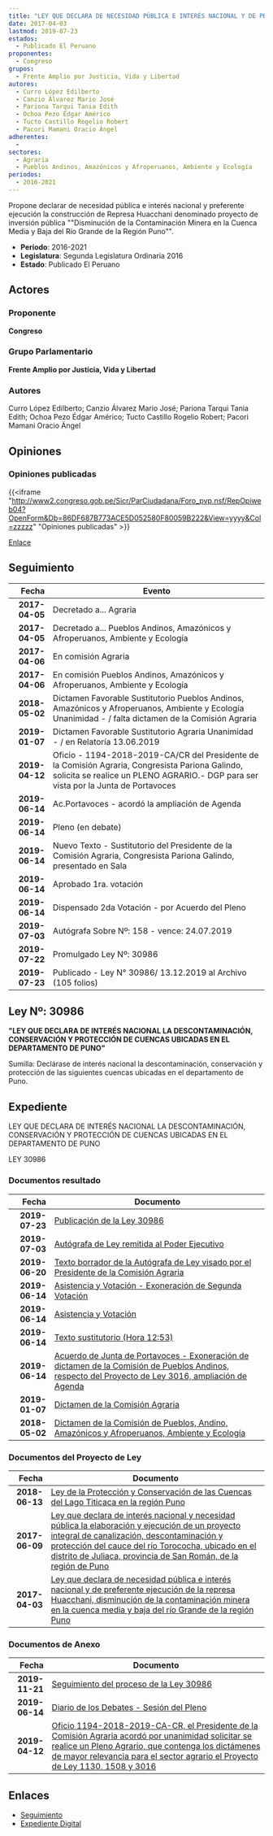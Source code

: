 ```yaml
---
title: "LEY QUE DECLARA DE NECESIDAD PÚBLICA E INTERÉS NACIONAL Y DE PREFERENTE EJECUCIÓN DE LA REPRESA HUACCHANI-DISMINUCIÓN DE LA CONTAMINACIÓN MINERA EN LA CUENCA MEDIA Y BAJA DEL RÍO GRANDE DE LA REGIÓN PUNO"
date: 2017-04-03
lastmod: 2019-07-23
estados: 
  - Publicado El Peruano
proponentes: 
  - Congreso
grupos: 
  - Frente Amplio por Justicia, Vida y Libertad
autores: 
  - Curro López Edilberto
  - Canzio Álvarez Mario José
  - Pariona Tarqui Tania Edith
  - Ochoa Pezo Édgar Américo
  - Tucto Castillo Rogelio Robert
  - Pacori Mamani Oracio Ángel
adherentes: 
  - 
sectores: 
  - Agraria
  - Pueblos Andinos, Amazónicos y Afroperuanos, Ambiente y Ecología
periodos: 
  - 2016-2021
---
```


Propone declarar de necesidad pública e interés nacional y preferente ejecución la construcción de Represa Huacchani denominado proyecto de inversión pública ""Disminución de la Contaminación Minera en la Cuenca Media y Baja del Río Grande de la Región Puno"".

- **Periodo**: 2016-2021
- **Legislatura**: Segunda Legislatura Ordinaria 2016
- **Estado**: Publicado El Peruano

## Actores

### Proponente

**Congreso**

### Grupo Parlamentario

**Frente Amplio por Justicia, Vida y Libertad**

### Autores

Curro López Edilberto; Canzio Álvarez Mario José; Pariona Tarqui Tania Edith; Ochoa Pezo Édgar Américo; Tucto Castillo Rogelio Robert; Pacori Mamani Oracio Ángel


## Opiniones

### Opiniones publicadas

{{<iframe "http://www2.congreso.gob.pe/Sicr/ParCiudadana/Foro_pvp.nsf/RepOpiweb04?OpenForm&Db=86DF687B773ACE5D052580F80059B222&View=yyyy&Col=zzzzz" "Opiniones publicadas" >}}

[Enlace](http://www2.congreso.gob.pe/Sicr/ParCiudadana/Foro_pvp.nsf/RepOpiweb04?OpenForm&Db=86DF687B773ACE5D052580F80059B222&View=yyyy&Col=zzzzz)

## Seguimiento

| Fecha | Evento |
|------:|--------|
| **2017-04-05** | Decretado a... Agraria|
| **2017-04-05** | Decretado a... Pueblos Andinos, Amazónicos y Afroperuanos, Ambiente y Ecología|
| **2017-04-06** | En comisión Agraria|
| **2017-04-06** | En comisión Pueblos Andinos, Amazónicos y Afroperuanos, Ambiente y Ecología|
| **2018-05-02** | Dictamen Favorable Sustitutorio Pueblos Andinos, Amazónicos y Afroperuanos, Ambiente y Ecología Unanimidad - / falta dictamen de la Comisión Agraria|
| **2019-01-07** | Dictamen Favorable Sustitutorio Agraria Unanimidad - / en Relatoría 13.06.2019|
| **2019-04-12** | Oficio - 1194-2018-2019-CA/CR del Presidente de la Comisión Agraria, Congresista Pariona Galindo, solicita se realice un PLENO AGRARIO.- DGP para ser vista por la Junta de Portavoces|
| **2019-06-14** | Ac.Portavoces - acordó la ampliación de Agenda|
| **2019-06-14** | Pleno (en debate)|
| **2019-06-14** | Nuevo Texto - Sustitutorio del Presidente de la Comisión Agraria, Congresista Pariona Galindo, presentado en Sala|
| **2019-06-14** | Aprobado 1ra. votación|
| **2019-06-14** | Dispensado 2da Votación - por Acuerdo del Pleno|
| **2019-07-03** | Autógrafa Sobre Nº: 158 - vence: 24.07.2019|
| **2019-07-22** | Promulgado Ley Nº: 30986|
| **2019-07-23** | Publicado - Ley N° 30986/ 13.12.2019 al Archivo (105 folios)|

## Ley Nº: 30986

**"LEY QUE DECLARA DE INTERÉS NACIONAL LA DESCONTAMINACIÓN, CONSERVACIÓN Y PROTECCIÓN DE CUENCAS UBICADAS EN EL DEPARTAMENTO DE PUNO"**

Sumilla: Declárase de interés nacional la descontaminación, conservación y protección de las siguientes cuencas ubicadas en el departamento de Puno.


## Expediente

LEY QUE DECLARA DE INTERÉS NACIONAL LA DESCONTAMINACIÓN, CONSERVACIÓN Y PROTECCIÓN DE CUENCAS UBICADAS EN EL DEPARTAMENTO DE PUNO

LEY 30986


### Documentos resultado

| Fecha | Documento |
|------:|--------|
| **2019-07-23** | [Publicación de la Ley 30986](http://www.leyes.congreso.gob.pe/Documentos/2016_2021/ADLP/Normas_Legales/30986-LEY.pdf) |
| **2019-07-03** | [Autógrafa de Ley remitida al Poder Ejecutivo](http://www.leyes.congreso.gob.pe/Documentos/2016_2021/ADLP/Texto_Aprobado/AU0113020190703.pdf) |
| **2019-06-20** | [Texto borrador de la Autógrafa de Ley visado por el Presidente de la Comisión Agraria](http://www.leyes.congreso.gob.pe/Documentos/2016_2021/Texto_Borrador_de_Autografa/BAU0113020190620.pdf) |
| **2019-06-14** | [Asistencia y Votación - Exoneración de Segunda Votación](http://www.leyes.congreso.gob.pe/Documentos/2016_2021/Asistencia_y_Votacion/Proyectos_de_Ley/Exoneracion_de_Segunda_Votacion/ESV0113020190614.pdf) |
| **2019-06-14** | [Asistencia y Votación](http://www.leyes.congreso.gob.pe/Documentos/2016_2021/Asistencia_y_Votacion/Proyectos_de_Ley/AV0113020190614.pdf) |
| **2019-06-14** | [Texto sustitutorio (Hora 12:53)](http://www.leyes.congreso.gob.pe/Documentos/2016_2021/Texto_Sustitutorio/Proyectos_de_Ley/TS00113020190614.pdf) |
| **2019-06-14** | [Acuerdo de Junta de Portavoces - Exoneración de dictamen de la Comisión de Pueblos Andinos, respecto del Proyecto de Ley 3016, ampliación de Agenda](http://www.leyes.congreso.gob.pe/Documentos/2016_2021/Acuerdos/Junta_Portavoces/AJP0113020190614.pdf) |
| **2019-01-07** | [Dictamen de la Comisión Agraria](http://www.leyes.congreso.gob.pe/Documentos/2016_2021/Dictamenes/Proyectos_de_Ley/01130DC01MAY20190107.pdf) |
| **2018-05-02** | [Dictamen de la Comisión de Pueblos, Andino, Amazónicos y Afroperuanos, Ambiente y Ecología](http://www.leyes.congreso.gob.pe/Documentos/2016_2021/Dictamenes/Proyectos_de_Ley/01130DC19MAY20180502.pdf) |

### Documentos del Proyecto de Ley

| Fecha | Documento |
|------:|--------|
| **2018-06-13** | [Ley de la Protección y Conservación de las Cuencas del Lago Titicaca en la región Puno](http://www.leyes.congreso.gob.pe/Documentos/2016_2021/Proyectos_de_Ley_y_de_Resoluciones_Legislativas/PL0301620180613..pdf) |
| **2017-06-09** | [Ley que declara de interés nacional y necesidad pública la elaboración y ejecución de un proyecto integral de canalización, descontaminación y protección del cauce del río Torococha, ubicado en el distrito de Juliaca, provincia de San Román, de la región de Puno](http://www.leyes.congreso.gob.pe/Documentos/2016_2021/Proyectos_de_Ley_y_de_Resoluciones_Legislativas/PL0150820170609..PDF) |
| **2017-04-03** | [Ley que declara de necesidad pública e interés nacional y de preferente ejecución de la represa Huacchani, disminución de la contaminación minera en la cuenca media y baja del río Grande de la región Puno](http://www.leyes.congreso.gob.pe/Documentos/2016_2021/Proyectos_de_Ley_y_de_Resoluciones_Legislativas/PL0113020170403..pdf) |

### Documentos de Anexo

| Fecha | Documento |
|------:|--------|
| **2019-11-21** | [Seguimiento del proceso de la Ley 30986](http://www.leyes.congreso.gob.pe/Documentos/2016_2021/Seguimiento_de_Proyectos_de_Ley/01130PL20191121.pdf) |
| **2019-06-14** | [Diario de los Debates - Sesión del Pleno](http://www2.congreso.gob.pe/Sicr/DiarioDebates/Publicad.nsf/SesionesPleno/05256D6E0073DFE9052584200055B7B3/$FILE/SLO-2018-12.pdf) |
| **2019-04-12** | [Oficio 1194-2018-2019-CA-CR, el Presidente de la Comisión Agraria acordó por unanimidad solicitar se realice un Pleno Agrario, que contenga los dictámenes de mayor relevancia para el sector agrario el Proyecto de Ley 1130, 1508 y 3016](http://www.leyes.congreso.gob.pe/Documentos/2016_2021/Oficios/Comisiones_Ordinarias/OFICIO-1194-2018-2019-CA-CR.pdf) |

## Enlaces 

- [Seguimiento](http://www2.congreso.gob.pe/Sicr/TraDocEstProc/CLProLey2016.nsf/f7fff46988ca05b1052578e100829cc7/b31e7814975687bf052580f80062f9c7?OpenDocument)
- [Expediente Digital](http://www2.congreso.gob.pe/Sicr/TraDocEstProc/CLProLey2016.nsf/f7fff46988ca05b1052578e100829cc7/b31e7814975687bf052580f80062f9c7?OpenDocument&Click=05257FB7005EB655.eb71d0cf91d8294e05256cdf006b5706/$Body/0.1C6C)
